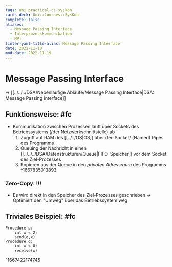 ```yaml
---
tags: uni practical-cs syskon
cards-deck: Uni::Courses::SysKon
complete: false
aliases:
  - Message Passing Interface
  - Interprozesskommunikation
  - MPI
linter-yaml-title-alias: Message Passing Interface
date: 2022-11-10
mod-date: 2022-11-19
---
```


# Message Passing Interface
-> [[../../../DSA/Nebenläufige Abläufe/Message Passing Interface|DSA: Message Passing Interface]]

## Funktionsweise: #fc
- Kommunikation zwischen Prozessen läuft über Sockets des Betriebssystems (/der Netzwerkschnittstelle) ab
	1. Zugriff auf RAM des [[../../OS|OS]] über den Socket/ (Named) Pipes des Programms
	2. Queuing der Nachricht in einen [[../../../DSA/Datenstrukturen/Queue|FIFO-Speicher]] vor dem Socket des Ziel-Prozesses
	3. Kopieren aus der Queue in den *privaten Adressraum* des Programms
^1667835013893

### Zero-Copy: !!!
- Es wird direkt in den Speicher des Ziel-Prozesses geschrieben
	-> Optimiert den "Umweg" über das Betriebssystem weg

## Triviales Beispiel: #fc
```
Procedure p:
	int x < 2;
	send(q,x)
Procedure q:
	int x < 0;
	receive(x)
```
^1667422174745
